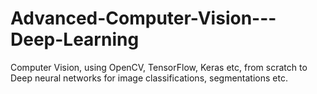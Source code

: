 # Advanced-Computer-Vision---Deep-Learning
Computer Vision, using OpenCV, TensorFlow, Keras etc, from scratch to Deep neural networks for image classifications, segmentations etc.
